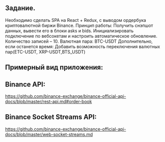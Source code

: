 ## Задание.
Необходимо сделать SPA на React + Redux, с выводом ордербука криптовалютной биржи Binance.
Принцип работы: Получить снэпшот данных, вывести его в блоки asks и bids. Инициализировать подключение по вебсокетам и настроить автоматическое обновление. Количество записей – 10.
Валютная пара: BTC-USDT
Дополнительно, если останется время:
Добавить возможность переключения валютных пар(ETC-USDT, XRP-USDT,BTS_USDT)
## Примерный вид приложения:




## Binance API:
https://github.com/binance-exchange/binance-official-api-docs/blob/master/rest-api.md#order-book
## Binance Socket  Streams API:
https://github.com/binance-exchange/binance-official-api-docs/blob/master/web-socket-streams.md

